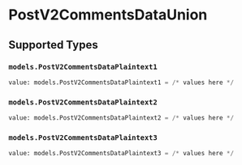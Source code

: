 # PostV2CommentsDataUnion


## Supported Types

### `models.PostV2CommentsDataPlaintext1`

```python
value: models.PostV2CommentsDataPlaintext1 = /* values here */
```

### `models.PostV2CommentsDataPlaintext2`

```python
value: models.PostV2CommentsDataPlaintext2 = /* values here */
```

### `models.PostV2CommentsDataPlaintext3`

```python
value: models.PostV2CommentsDataPlaintext3 = /* values here */
```

